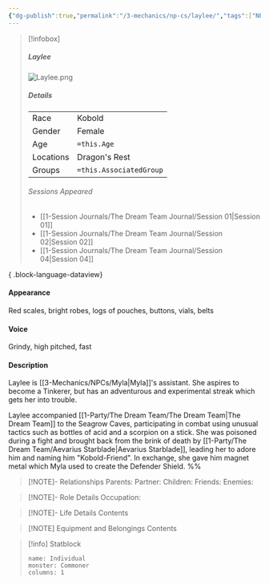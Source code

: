 ```yaml
---
{"dg-publish":true,"permalink":"/3-mechanics/np-cs/laylee/","tags":["NPC"],"created":"2025-03-18T17:44:34.898-04:00","updated":"2025-03-25T22:44:08.563-04:00"}
---
```



> [!infobox]
> ##### Laylee
>  ![Laylee.png](/img/user/z_Assets/Laylee.png)
> ##### Details
> | | |
> |---|---|
> | Race | Kobold |
> | Gender | Female |
> | Age | `=this.Age` |
> | Locations | Dragon's Rest |
> | Groups | `=this.AssociatedGroup` |
> ###### Sessions Appeared
>  - [[1-Session Journals/The Dream Team Journal/Session 01\|Session 01]]
> - [[1-Session Journals/The Dream Team Journal/Session 02\|Session 02]]
> - [[1-Session Journals/The Dream Team Journal/Session 04\|Session 04]]
> 
{ .block-language-dataview}

#### Appearance
Red scales, bright robes, logs of pouches, buttons, vials, belts

#### Voice
Grindy, high pitched, fast

#### Description
Laylee is [[3-Mechanics/NPCs/Myla\|Myla]]'s assistant. She aspires to become a Tinkerer, but has an adventurous and experimental streak which gets her into trouble.

Laylee accompanied [[1-Party/The Dream Team/The Dream Team\|The Dream Team]] to the Seagrow Caves, participating in combat using unusual tactics such as bottles of acid and a scorpion on a stick. She was poisoned during a fight and brought back from the brink of death by [[1-Party/The Dream Team/Aevarius Starblade\|Aevarius Starblade]], leading her to adore him and naming him "Kobold-Friend". In exchange, she gave him magnet metal which Myla used to create the Defender Shield.
%%
> [!NOTE]- Relationships
> Parents:
> Partner:
> Children:
> Friends:
> Enemies:

> [!NOTE]- Role Details
> Occupation:

> [!NOTE]- Life Details
> Contents

> [!NOTE] Equipment and Belongings
> Contents

> [!info] Statblock
> ```statblock
> name: Individual
> monster: Commoner
> columns: 1
> ```
